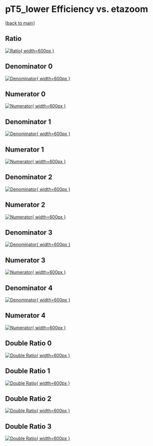# pT5_lower Efficiency vs. etazoom

[[back to main](./)]



## Ratio

[![Ratio](../mtv/var/pT5_lower_vtr_0_0_eff_etazoom.png){ width=600px }](../mtv/var/pT5_lower_vtr_0_0_eff_etazoom.pdf)

## Denominator 0

[![Denominator](../mtv/den/pT5_lower_vtr_0_0_eff_etazoom_den0.png){ width=600px }](../mtv/den/pT5_lower_vtr_0_0_eff_etazoom_den0.pdf)

## Numerator 0

[![Numerator](../mtv/num/pT5_lower_vtr_0_0_eff_etazoom_num0.png){ width=600px }](../mtv/num/pT5_lower_vtr_0_0_eff_etazoom_num0.pdf)

## Denominator 1

[![Denominator](../mtv/den/pT5_lower_vtr_0_0_eff_etazoom_den1.png){ width=600px }](../mtv/den/pT5_lower_vtr_0_0_eff_etazoom_den1.pdf)

## Numerator 1

[![Numerator](../mtv/num/pT5_lower_vtr_0_0_eff_etazoom_num1.png){ width=600px }](../mtv/num/pT5_lower_vtr_0_0_eff_etazoom_num1.pdf)

## Denominator 2

[![Denominator](../mtv/den/pT5_lower_vtr_0_0_eff_etazoom_den2.png){ width=600px }](../mtv/den/pT5_lower_vtr_0_0_eff_etazoom_den2.pdf)

## Numerator 2

[![Numerator](../mtv/num/pT5_lower_vtr_0_0_eff_etazoom_num2.png){ width=600px }](../mtv/num/pT5_lower_vtr_0_0_eff_etazoom_num2.pdf)

## Denominator 3

[![Denominator](../mtv/den/pT5_lower_vtr_0_0_eff_etazoom_den3.png){ width=600px }](../mtv/den/pT5_lower_vtr_0_0_eff_etazoom_den3.pdf)

## Numerator 3

[![Numerator](../mtv/num/pT5_lower_vtr_0_0_eff_etazoom_num3.png){ width=600px }](../mtv/num/pT5_lower_vtr_0_0_eff_etazoom_num3.pdf)

## Denominator 4

[![Denominator](../mtv/den/pT5_lower_vtr_0_0_eff_etazoom_den4.png){ width=600px }](../mtv/den/pT5_lower_vtr_0_0_eff_etazoom_den4.pdf)

## Numerator 4

[![Numerator](../mtv/num/pT5_lower_vtr_0_0_eff_etazoom_num4.png){ width=600px }](../mtv/num/pT5_lower_vtr_0_0_eff_etazoom_num4.pdf)

## Double Ratio 0

[![Double Ratio](../mtv/ratio/pT5_lower_vtr_0_0_eff_etazoom_ratio0.png){ width=600px }](../mtv/ratio/pT5_lower_vtr_0_0_eff_etazoom_ratio0.pdf)

## Double Ratio 1

[![Double Ratio](../mtv/ratio/pT5_lower_vtr_0_0_eff_etazoom_ratio1.png){ width=600px }](../mtv/ratio/pT5_lower_vtr_0_0_eff_etazoom_ratio1.pdf)

## Double Ratio 2

[![Double Ratio](../mtv/ratio/pT5_lower_vtr_0_0_eff_etazoom_ratio2.png){ width=600px }](../mtv/ratio/pT5_lower_vtr_0_0_eff_etazoom_ratio2.pdf)

## Double Ratio 3

[![Double Ratio](../mtv/ratio/pT5_lower_vtr_0_0_eff_etazoom_ratio3.png){ width=600px }](../mtv/ratio/pT5_lower_vtr_0_0_eff_etazoom_ratio3.pdf)

